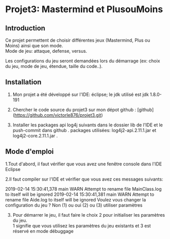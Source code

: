 # Projet3: Mastermind et PlusouMoins

## Introduction

Ce projet permettent de choisir différentes jeux (Mastermind, Plus ou Moins) ainsi que son mode.   
Mode de jeu: attaque, defense, versus.

Les configurations du jeu seront demandées lors du démarrage (ex: choix du jeu, mode de jeu, étendue, taille du code..).  


## Installation

1. Mon projet a été développé sur l'IDE: éclipse; le jdk utilisé est jdk 1.8.0-191  

2. Chercher le code source du projet3 sur mon dépot github : [github] (https://github.com/victorle876/projet3.git)  

3. Installer les packages api log4j suivants dans le dossier lib de l'IDE et le push-commit dans github . 
packages utilisées: log4j2-api.2.11.1.jar et log4j2-core.2.11.1.jar .   


## Mode d'emploi

1.Tout d'abord, il faut vérifier que vous avez une fenêtre console dans l'IDE Eclipse

2.Il faut compiler sur l'IDE et vérifier que vous avez ces messages suivants:  

2019-02-14 15:30:41,378 main WARN Attempt to rename file MainClass.log to itself will be ignored
2019-02-14 15:30:41,381 main WARN Attempt to rename file Aide.log to itself will be ignored
Voulez vous changer la configuration du jeu ? Non (1) ou oui (2) ou (3) utiliser paramètres  

3. Pour démarrer le jeu, il faut faire le choix 2 pour initialiser les paramètres du jeu.  
1 signifie que vous utilisez les paramètres du jeu existants et 3 est réservé en mode débuggage

